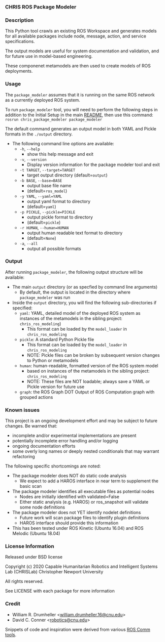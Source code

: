 ### CHRIS ROS Package Modeler

### Description

This Python tool crawls an existing ROS Workspace and generates models for all
available packages include node, message, action, and service specifications.

The output models are useful for system documentation and validation, and
for future use in model-based engineering.

These componenet metamodels are then used to create models of ROS deployments.

### Usage

The `package_modeler`  assumes that it is running on the same ROS network as a
currently deployed ROS system.

To run `package_modeler` tool, you will need to perform the following steps in addition to the Initial Setup in
the main [README](../README.md), then use this command: `rosrun chris_package_modeler package_modeler`

The default command generates an output model in both YAML and Pickle formats in the `./output` directory.
- The following command line options are available:
    - `-h`, `--help`
        - show this help message and exit
    - `-v`, `--version`
        - Display version information for the package modeler tool and exit
    - `-t TARGET`, `--target=TARGET`
        - target output directory (default=`output`)
    - `-b BASE`, `--base=BASE`
        - output base file name
        - (default=`ros_model`)
    - `-y YAML`, `--yaml=YAML`
        - output yaml format to directory
        - (default=`yaml`)
    - `-p PICKLE`, `--pickle=PICKLE`
        - output pickle format to directory
        - (default=`pickle`)
    - `-r HUMAN`, `--human=HUMAN`
        - output human readable text format to directory
        - (default=`None`)
    - `-a`, `--all`
        - output all possible formats

### Output

After running `package_modeler`, the following output structure will be available:
- The main `output` directory (or as specfied by command line arguments)
  - By default, the output is located in the directory where `package_modeler` was run
- Inside the `output` directory, you will find the following sub-directories if specified:
    - `yaml`: YAML, detailed model of the deployed ROS system as instances of the metamodels in the
           sibling project: `chris_ros_modeling`)
        - This format can be loaded by the `model_loader` in `chris_ros_modeling`
    - `pickle`: A standard Python Pickle file
        - This format can be loaded by the `model_loader` in `chris_ros_modeling`
        - NOTE: Pickle files can be broken by subsequent version changes to Python or metamodels
    - `human`: human-readable, formatted version of the ROS system model
        - based on instances of the metamodels in the sibling project: `chris_ros_modeling`
        - NOTE: These files are NOT loadable; always save a YAML or Pickle version for future use
    - `graph`: the ROS Graph DOT Output of ROS Computation graph with grouped actions


### Known issues

This project is an ongoing development effort and may be subject to future changes.
Be warned that:
 * incomplete and/or experimental implementations are present
 * potentially incomplete error handling and/or logging
 * ongoing documentation efforts
 * some overly long names or deeply nested conditionals that may warrant refactoring

 The following specific shortcomings are noted:  
  * The package modeler does NOT do static code analysis
    * We expect to add a HAROS interface in near term to supplement the basic scan
  * The package modeler identifies all executable files as potential nodes
    * Nodes are initially identified with validated=False
    * Either static analysis (e.g. HAROS) or ros_snapshot will validate some node definitions
  * The package modeler does not YET identify nodelet definitions
    * Future work will scan package files to identify plugin definitions
    * HAROS interface should provide this information
  * This has been tested under ROS Kinetic (Ubuntu 16.04) and ROS Melodic (Ubuntu 18.04)

### License Information

Released under BSD license

Copyright (c) 2020
Capable Humanitarian Robotics and Intelligent Systems Lab (CHRISLab)
Christopher Newport University

All rights reserved.

See LICENSE with each package for more information

### Credit

- William R. Drumheller <[william.drumheller.16@cnu.edu](mailto:william.drumheller.16@cnu.edu)>
- David C. Conner <[robotics@cnu.edu](mailto:robotics@cnu.edu)>

Snippets of code and inspiration were derived from various
[ROS Comm tools](https://github.com/ros/ros_comm/tree/noetic-devel/tools).
